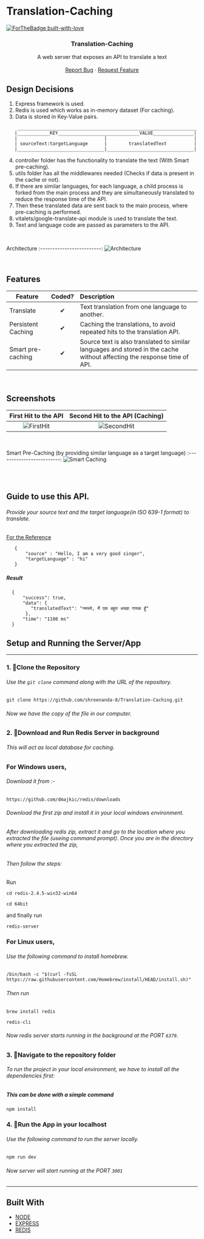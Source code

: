 # Translation-Caching

[![ForTheBadge built-with-love](http://ForTheBadge.com/images/badges/built-with-love.svg)](https://github.com/shreenanda-8)



 
<p align="center">
  


  <strong>
    <h3 align="center" >Translation-Caching</h3>
  </strong>
  <p align="center">
   A web server that exposes an API to translate a text
    <br />
    <br />
   <a href="https://github.com/shreenanda-8/Translation-Caching/issues/">Report Bug</a>
    ·
    <a href="https://github.com/shreenanda-8/Translation-Caching/issues/">Request Feature</a>
  </p>
</p>

   
## Design Decisions
1. Express framework is used.
2. Redis is used which works as in-memory dataset (For caching).
3. Data is stored in Key-Value pairs. 
```
    __________________________________________________________________
   |____________KEY______________________________VALUE_______________|
   |                                |                                |
   | sourceText:targetLanguage      |        translatedText          |
   |________________________________|________________________________|
   ```
4. controller folder has the functionality to translate the text (With Smart pre-caching).
5. utils folder has all the middlewares needed (Checks if data is present in the cache or not).
6. If there are similar languages, for each language, a child process is forked from the main process and they are simultaneously translated to reduce the response time of the API.
7. Then these translated data are sent back to the main process, where pre-caching is performed.
7. vitalets/google-translate-api module is used to translate the text.
9. Text and language code are passed as parameters to the API.
<br/>

Architecture
:-------------------------:
![Architecture](https://user-images.githubusercontent.com/54429809/135699836-4e3f3839-55dc-4535-812b-b6f61a789701.png)

<br />


## Features

| Feature                    |  Coded?  | Description                                                   |
| -------------------------- | :------: | :------------------------------------------------------------ |
| Translate          | &#10004; | Text translation from one language to another.|
| Persistent Caching               | &#10004; |  Caching the translations, to avoid repeated hits to the translation API.|
| Smart pre-caching                  | &#10004; | Source text is also translated to similar languages and stored in the cache without affecting the response time of API. |
<br/>

## Screenshots

 First Hit to the API            |  Second Hit to the API (Caching)
:-------------------------:|:-------------------------:
![FirstHit](https://user-images.githubusercontent.com/54429809/135702918-34aa204f-8765-4803-b4ea-74221b496493.png)|![SecondHit](https://user-images.githubusercontent.com/54429809/135702925-45fcd5f3-c27b-43b6-b1c7-142c92921d87.png)
<br/>

Smart Pre-Caching (by providing similar language as a target language)
:-------------------------:
![Smart Caching](https://user-images.githubusercontent.com/54429809/135702930-9921872c-cf92-4dc9-a49c-32fff79ad475.png)

<br />
<br />

## Guide to use this API.

###### Provide your source text and the target language(in ISO 639-1 format) to translate.

<a href="https://lingohub.com/academy/best-practices/iso-639-1-list">For the Reference</a>


```
   {
       "source" : "Hello, I am a very good singer",
       "targetLanguage" : "hi"
   }
 ```
##### Result

```
  {
      "success": true,
      "data": {
         "translatedText": "नमस्ते, मैं एक बहुत अच्छा गायक हूँ"
       },
      "time": "1108 ms"
  }
```
## Setup and Running the Server/App
---
### 1. 🔰Clone the Repository


###### Use the `git clone` command along with the URL of the repository.

```
git clone https://github.com/shreenanda-8/Translation-Caching.git
```

###### Now we have the copy of the file in our computer.







### 2. 🔰Download and Run Redis Server in background

###### This will act as local database for caching.

### For Windows users,
###### Download it from :-

```
https://github.com/dmajkic/redis/downloads
```
###### Download the first zip and install it in your local windows environment.

###### After downloading redis zip, extract it and go to the location where you extracted the file (useing command prompt). Once you are in the directory where you extracted the zip,
###### Then follow the steps: 
Run 
```
cd redis-2.4.5-win32-win64
```

```
cd 64bit
``` 
and finally run
```
redis-server
```

### For Linux users,
###### Use the following command to install homebrew.
```
/bin/bash -c "$(curl -fsSL https://raw.githubusercontent.com/Homebrew/install/HEAD/install.sh)"
```

###### Then run
```
brew install redis
```
```
redis-cli
``` 


###### Now redis server starts running in the background at the PORT `6379`.


### 3. 🔀Navigate to the repository folder

###### To run the project in your local environment, we have to install all the dependencies first:

##### This can be done with a simple command
```
npm install
```

### 4. 🔀Run the App in your localhost 

###### Use the following command to run the server locally.
```
npm run dev
```
###### Now server will start running at the PORT `3001`

---


 


## Built With


* [NODE](https://nodejs.org/en/docs/)
* [EXPRESS](https://expressjs.com/en/starter/installing.html)
* [REDIS](https://redis.io/documentation)







